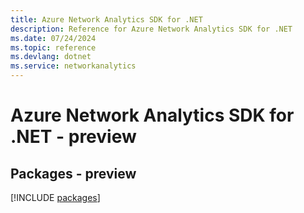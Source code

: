 ```yaml
---
title: Azure Network Analytics SDK for .NET
description: Reference for Azure Network Analytics SDK for .NET
ms.date: 07/24/2024
ms.topic: reference
ms.devlang: dotnet
ms.service: networkanalytics
---
```

# Azure Network Analytics SDK for .NET - preview
## Packages - preview
[!INCLUDE [packages](network-analytics-index.md)]